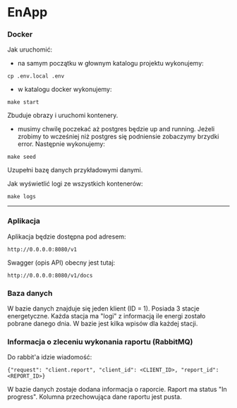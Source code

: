 # EnApp

### Docker

Jak uruchomić:

- na samym początku w głownym katalogu projektu wykonujemy:

```
cp .env.local .env
```
- w katalogu docker wykonujemy:

```
make start
```
Zbuduje obrazy i uruchomi kontenery.

- musimy chwilę poczekać aż postgres będzie up and running. Jeżeli zrobimy to wcześniej niż postgres się podniensie zobaczymy brzydki error. Następnie wykonujemy:

```
make seed
```

Uzupełni bazę danych przykładowymi danymi.

Jak wyświetlić logi ze wszystkich kontenerów:

```
make logs
```

---

### Aplikacja

Aplikacja będzie dostępna pod adresem:
```
http://0.0.0.0:8080/v1
```
Swagger (opis API) obecny jest tutaj:
```
http://0.0.0.0:8080/v1/docs
```

### Baza danych

W bazie danych znajduje się jeden klient (ID = 1). Posiada 3 stacje energetyczne. Każda stacja ma "logi" z informacją ile energi zostało pobrane danego dnia. W bazie jest kilka wpisów dla każdej stacji.

### Informacja o zleceniu wykonania raportu (RabbitMQ)

Do rabbit'a idzie wiadomość:

```
{"request": "client.report", "client_id": <CLIENT_ID>, "report_id": <REPORT_ID>}
```

W bazie danych zostaje dodana informacja o raporcie. Raport ma status "In progress". Kolumna przechowująca dane raportu jest pusta.
